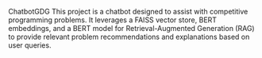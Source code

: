 ChatbotGDG
This project is a chatbot designed to assist with competitive programming problems. It leverages a FAISS vector store, BERT embeddings, and a BERT model for Retrieval-Augmented Generation (RAG) to provide relevant problem recommendations and explanations based on user queries.
